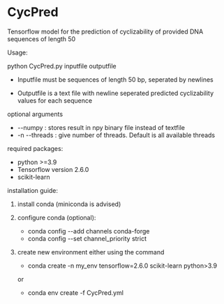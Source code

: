 # CycPred
Tensorflow model for the prediction of cyclizability of provided DNA sequences of length 50

Usage:

python CycPred.py inputfile outputfile

+ Inputfile must be sequences of length 50 bp, seperated by newlines

+ Outputfile is a text file with newline seperated predicted cyclizability values for each sequence

optional arguments

+ --numpy : stores result in npy binary file instead of textfile
+ -n --threads : give number of threads. Default is all available threads



required packages:
+ python >=3.9
+ Tensorflow version 2.6.0
+ scikit-learn

installation guide:

1. install conda (miniconda is advised)
2. configure conda (optional):
      + conda config --add channels conda-forge
      + conda config --set channel_priority strict
3. create new environment either using the command

      + conda create -n my_env tensorflow=2.6.0 scikit-learn python>3.9
      
      or
            
      + conda env create -f CycPred.yml

